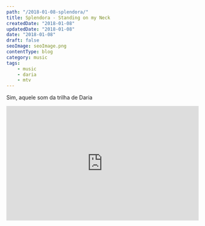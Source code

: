 ```yaml
---
path: "/2018-01-08-splendora/"
title: Splendora - Standing on my Neck
createdDate: "2018-01-08"
updatedDate: "2018-01-08"
date: "2018-01-08"
draft: false
seoImage: seoImage.png
contentType: blog
category: music
tags: 
    - music
    - daria
    - mtv
---
```


Sim, aquele som da trilha de Daria


<iframe width="100%" height="300" scrolling="no" frameborder="no" src="https://w.soundcloud.com/player/?url=https%3A//api.soundcloud.com/tracks/91907821&amp;color=%23ff5500&amp;auto_play=false&amp;hide_related=false&amp;show_comments=true&amp;show_user=true&amp;show_reposts=false&amp;show_teaser=true&amp;visual=true"></iframe>